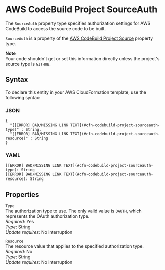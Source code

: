 # AWS CodeBuild Project SourceAuth<a name="aws-properties-codebuild-project-sourceauth"></a>

The `SourceAuth` property type specifies authorization settings for AWS CodeBuild to access the source code to be built\.

 `SourceAuth` is a property of the [AWS CodeBuild Project Source](aws-properties-codebuild-project-source.md) property type\.

**Note**  
Your code shouldn't get or set this information directly unless the project's source type is `GITHUB`\.

## Syntax<a name="aws-properties-codebuild-project-sourceauth-syntax"></a>

To declare this entity in your AWS CloudFormation template, use the following syntax:

### JSON<a name="aws-properties-codebuild-project-sourceauth-syntax.json"></a>

```
{
  "[[ERROR] BAD/MISSING LINK TEXT](#cfn-codebuild-project-sourceauth-type)" : String,
  "[[ERROR] BAD/MISSING LINK TEXT](#cfn-codebuild-project-sourceauth-resource)" : String
}
```

### YAML<a name="aws-properties-codebuild-project-sourceauth-syntax.yaml"></a>

```
[[ERROR] BAD/MISSING LINK TEXT](#cfn-codebuild-project-sourceauth-type): String
[[ERROR] BAD/MISSING LINK TEXT](#cfn-codebuild-project-sourceauth-resource): String
```

## Properties<a name="aws-properties-codebuild-project-sourceauth-properties"></a>

`Type`  
The authorization type to use\. The only valid value is `OAUTH`, which represents the OAuth authorization type\.  
 *Required*: Yes  
 *Type*: String  
 *Update requires*: No interruption 

`Resource`  
The resource value that applies to the specified authorization type\.  
 *Required*: No  
 *Type*: String  
 *Update requires*: No interruption 